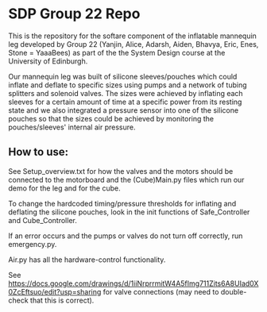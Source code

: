 # SDP Group 22 Repo
This is the repository for the softare component of the inflatable mannequin leg developed by Group 22 (Yanjin, Alice, Adarsh, Aiden, Bhavya, Eric, Enes, Stone = YaaaBees) as part of the the System Design course at the University of Edinburgh. 

Our mannequin leg was built of silicone sleeves/pouches which could inflate and deflate to specific sizes using pumps and a network of tubing splitters and solenoid valves. The sizes were achieved by inflating each sleeves for a certain amount of time at a specific power from its resting state and we also integrated a pressure sensor into one of the silicone pouches so that the sizes could be achieved by monitoring the pouches/sleeves' internal air pressure.

## How to use:
See Setup_overview.txt for how the valves and the motors should be connected to the motorboard and the (Cube)Main.py files which run our demo for the leg and for the cube.

To change the hardcoded timing/pressure thresholds for inflating and deflating the silicone pouches, look in the init functions of Safe_Controller and Cube_Controller.

If an error occurs and the pumps or valves do not turn off correctly, run emergency.py.

Air.py has all the hardware-control functionality.

See https://docs.google.com/drawings/d/1iiNrprrmitW4A5fImg711Zits6A8UIad0X0ZcEftsuo/edit?usp=sharing for valve connections (may need to double-check that this is correct).
